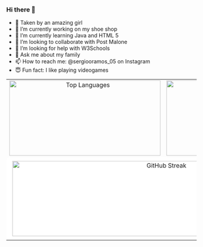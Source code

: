 ### Hi there 👋

- 🥰 Taken by an amazing girl
- 🔭 I’m currently working on my shoe shop
- 🌱 I’m currently learning Java and HTML 5
- 👯 I’m looking to collaborate with Post Malone
- 🤔 I’m looking for help with W3Schools
- 💬 Ask me about my family
- 📫 How to reach me: @sergiooramos_05 on Instagram
- 😇 Fun fact: I like playing videogames

<table>
  <tr>
    <td align="center">
      <img src="https://github-readme-stats.vercel.app/api/top-langs?username=Kazuma275&show_icons=true&locale=en&layout=compact" alt="Top Languages" style="width: 400px; height: 200px;" />
    </td>
    <td align="center">
      <img src="https://github-readme-stats.vercel.app/api?username=Kazuma275&show_icons=true&locale=en" alt="GitHub Stats" style="width: 400px; height: 200px;" />
    </td>
  </tr>
  <tr>
    <td colspan="2" align="center" style="background-color: white; padding: 10px; border-radius: 10px;">
      <img src="https://github-readme-streak-stats.herokuapp.com?user=Kazuma275" alt="GitHub Streak" style="width: 800px; height: 200px;" />
    </td>
  </tr>
</table>

